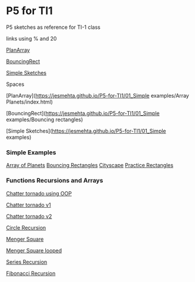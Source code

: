 # P5 for TI1
 P5 sketches as reference for TI-1 class
 
links using % and 20

[PlanArray](https://jesmehta.github.io/P5-for-TI1/01_Simple%20examples/Array%20Planets/index.html)

[BouncingRect](https://jesmehta.github.io/P5-for-TI1/01_Simple%20examples/Bouncing%20rectangles)

[Simple Sketches](https://jesmehta.github.io/P5-for-TI1/01_Simple%20examples)

Spaces
 
[PlanArray](https://jesmehta.github.io/P5-for-TI1/01_Simple examples/Array Planets/index.html)

[BouncingRect](https://jesmehta.github.io/P5-for-TI1/01_Simple examples/Bouncing rectangles)

[Simple Sketches](https://jesmehta.github.io/P5-for-TI1/01_Simple examples)

### Simple Examples

[Array of Planets](https://jesmehta.github.io/P5-for-TI1/01_Simple%20examples/Array%20Planets/)
[Bouncing Rectangles](https://jesmehta.github.io/P5-for-TI1/01_Simple%20examples/Bouncing%20rectangles/)
[Cityscape](https://jesmehta.github.io/P5-for-TI1/01_Simple%20examples/Cityscape/)
[Practice Rectangles](https://jesmehta.github.io/P5-for-TI1/01_Simple%20examples/Practangle/)

### Functions Recursions and Arrays

[Chatter tornado using OOP](https://jesmehta.github.io/P5-for-TI1/02_Functions_Recursions_Arrays/Chatter%20Tornado%20v3%20OOP/)

[Chatter tornado v1](https://jesmehta.github.io/P5-for-TI1/02_Functions_Recursions_Arrays/Chatter%20tornado%20v1/)

[Chatter tornado v2](https://jesmehta.github.io/P5-for-TI1/02_Functions_Recursions_Arrays/Chatter%20tornado%20v2%20function/)

[Circle Recursion](https://jesmehta.github.io/P5-for-TI1/02_Functions_Recursions_Arrays/Circle%20Recursion/)

[Menger Square](https://jesmehta.github.io/P5-for-TI1/02_Functions_Recursions_Arrays/Menger%20Square%20class%20ver/)

[Menger Square looped](https://jesmehta.github.io/P5-for-TI1/02_Functions_Recursions_Arrays/Menger%20Square%20looped/)

[Series Recursion](https://jesmehta.github.io/P5-for-TI1/02_Functions_Recursions_Arrays/Series%20Recursion/)

[Fibonacci Recursion](https://jesmehta.github.io/P5-for-TI1/02_Functions_Recursions_Arrays/fibo%20recursion%20circles%20/)
